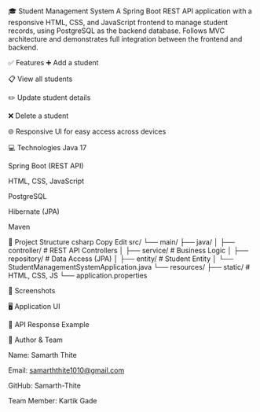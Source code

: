 🎓 Student Management System
A Spring Boot REST API application with a responsive HTML, CSS, and JavaScript frontend to manage student records, using PostgreSQL as the backend database.
Follows MVC architecture and demonstrates full integration between the frontend and backend.

✅ Features
➕ Add a student

📋 View all students

✏️ Update student details

❌ Delete a student

🌐 Responsive UI for easy access across devices

💻 Technologies
Java 17

Spring Boot (REST API)

HTML, CSS, JavaScript

PostgreSQL

Hibernate (JPA)

Maven

📂 Project Structure
csharp
Copy
Edit
src/
 └── main/
     ├── java/
     │   ├── controller/        # REST API Controllers
     │   ├── service/           # Business Logic
     │   ├── repository/        # Data Access (JPA)
     │   ├── entity/            # Student Entity
     │   └── StudentManagementSystemApplication.java
     └── resources/
         ├── static/            # HTML, CSS, JS
         └── application.properties

         
📸 Screenshots

🖥 Application UI

📜 API Response Example

👤 Author & Team

Name: Samarth Thite

Email: samarththite1010@gmail.com

GitHub: Samarth-Thite

Team Member: Kartik Gade

